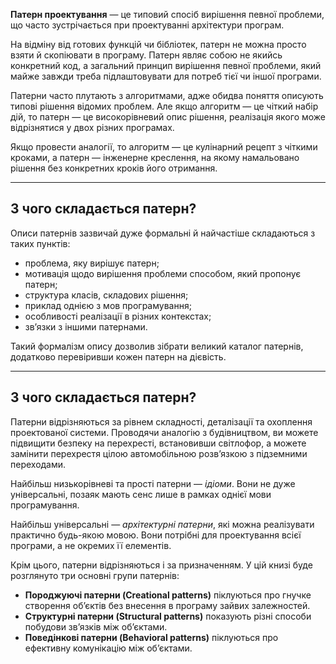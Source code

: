 **Патерн проектування** — це типовий спосіб вирішення певної проблеми, що часто зустрічається при проектуванні архітектури програм.

На відміну від готових функцій чи бібліотек, патерн не можна просто взяти й скопіювати в програму. Патерн являє собою не якийсь конкретний код, а загальний принцип вирішення певної проблеми, який майже завжди треба підлаштовувати для потреб тієї чи іншої програми.

Патерни часто плутають з алгоритмами, адже обидва поняття описують типові рішення відомих проблем. Але якщо алгоритм — це чіткий набір дій, то патерн — це високорівневий опис рішення, реалізація якого може відрізнятися у двох різних програмах.

Якщо провести аналогії, то алгоритм — це кулінарний рецепт з чіткими кроками, а патерн — інженерне креслення, на якому намальовано рішення без конкретних кроків його отримання.

---
## З чого складається патерн?

Описи патернів зазвичай дуже формальні й найчастіше складаються з таких пунктів:

- проблема, яку вирішує патерн;
- мотивація щодо вирішення проблеми способом, який пропонує патерн;
- структура класів, складових рішення;
- приклад однією з мов програмування;
- особливості реалізації в різних контекстах;
- зв’язки з іншими патернами.

Такий формалізм опису дозволив зібрати великий каталог патернів, додатково перевіривши кожен патерн на дієвість.

---
## З чого складається патерн?

Патерни відрізняються за рівнем складності, деталізації та охоплення проектованої системи. Проводячи аналогію з будівництвом, ви можете підвищити безпеку на перехресті, встановивши світлофор, а можете замінити перехрестя цілою автомобільною розв’язкою з підземними переходами.

Найбільш низькорівневі та прості патерни — _ідіоми_. Вони не дуже універсальні, позаяк мають сенс лише в рамках однієї мови програмування.

Найбільш універсальні — _архітектурні патерни_, які можна реалізувати практично будь-якою мовою. Вони потрібні для проектування всієї програми, а не окремих її елементів.

Крім цього, патерни відрізняються і за призначенням. У цій книзі буде розглянуто три основні групи патернів:

- **Породжуючі патерни (Creational patterns)** піклуються про гнучке створення об’єктів без внесення в програму зайвих залежностей.
- **Структурні патерни (Structural patterns)** показують різні способи побудови зв’язків між об’єктами.
- **Поведінкові патерни (Behavioral patterns)** піклуються про ефективну комунікацію між об’єктами.